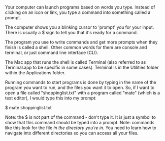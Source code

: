 Your computer can launch programs based on words you type.  Instead of clicking on an icon or link, you type a command into something called a prompt.

The computer shows you a blinking cursor to 'prompt' you for your input.  There is usually a $ sign to tell you that it's ready for a command.

The program you use to write commands and get more prompts when they finish is called a shell.  Other common words for them are console and terminal, or just command line interface (CLI).

The Mac app that runs the shell is called Terminal (also referred to as Terminal.app to be specific in some cases).  Terminal is in the Utilities folder within the Applications folder.

Running commands to start programs is done by typing in the name of the program you want to run, and the files you want it to open.  So, if I want to open a file called "shoppinglist.txt" with a program called "mate" (which is a text editor), I would type this into my prompt:

$ mate shoppinglist.txt

Note: the $ is not part of the command - don't type it.  It is just a symbol to show that this command should be typed into a prompt.
Note: commands like this look for the file _in the directory you're in._  You need to learn how to navigate into different directories so you can access all your files.